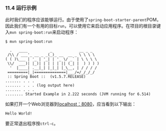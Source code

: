 ### 11.4 运行示例

此时我们的程序应该能够运行。由于使用了`spring-boot-starter-parent`POM，因此我们有一个有用的目标`run`，可以使用它来启动应用程序。在项目的根目录键入`mvn spring-boot:run`来启动程序：

```
$ mvn spring-boot:run

  .   ____          _            __ _ _
 /\\ / ___'_ __ _ _(_)_ __  __ _ \ \ \ \
( ( )\___ | '_ | '_| | '_ \/ _` | \ \ \ \
 \\/  ___)| |_)| | | | | || (_| |  ) ) ) )
  '  |____| .__|_| |_|_| |_\__, | / / / /
 =========|_|==============|___/=/_/_/_/
 :: Spring Boot ::  (v1.5.7.RELEASE)
....... . . .
....... . . . (log output here)
....... . . .
........ Started Example in 2.222 seconds (JVM running for 6.514)
```

如果打开一个Web浏览器到[localhost：8080](http://localhost:8080)，应当看到以下输出：

```
Hello World!
```

要正常退出程序按`ctrl-c`。
